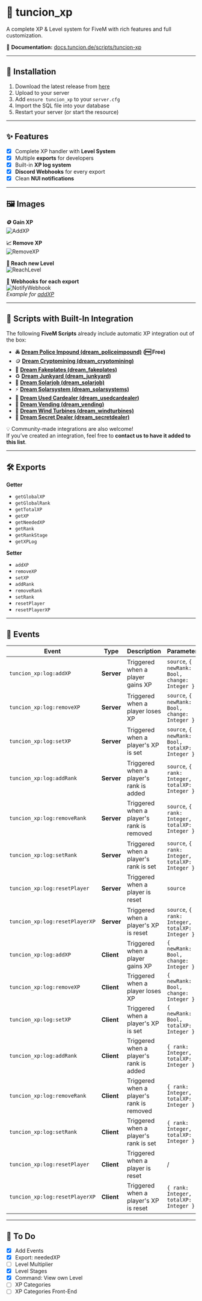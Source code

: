 # 🌟 tuncion_xp  
A complete XP & Level system for FiveM with rich features and full customization.  

📖 **Documentation:** [docs.tuncion.de/scripts/tuncion-xp](https://docs.tuncion.de/scripts/tuncion-xp)  

---

## 🚀 Installation  
1. Download the latest release from [here](https://github.com/Tuncion/tuncion_xp/releases)  
2. Upload to your server  
3. Add `ensure tuncion_xp` to your `server.cfg`  
4. Import the SQL file into your database  
5. Restart your server (or start the resource)

---

## ✨ Features  
- [x] Complete XP handler with **Level System**  
- [x] Multiple **exports** for developers  
- [x] Built-in **XP log system**  
- [x] **Discord Webhooks** for every export  
- [x] Clean **NUI notifications**  

---

## 🖼️ Images  

**🪙 Gain XP**  
![AddXP](https://i.imgur.com/3sEH9nx.gif)  

**📈 Remove XP**  
![RemoveXP](https://i.imgur.com/YackvQQ.gif)  

**🚀 Reach new Level**  
![ReachLevel](https://i.imgur.com/Ox8TBbT.gif)  

**👀 Webhooks for each export**  
![NotifyWebhook](https://i.imgur.com/K54u0yM.png)  
_Example for [addXP](https://docs.tuncion.de/scripts/tuncion-xp/server/setter/addxp)_  


---

## 🔌 Scripts with Built-In Integration  

The following **FiveM Scripts** already include automatic XP integration out of the box:  

- 🚔 **[Dream Police Impound (dream_policeimpound)](https://github.com/Dream-Services/dream_policeimpound)** **(🆓 Free)**
- 🪙 **[Dream Cryptomining (dream_cryptomining)](https://shop.dream-services.eu/products/6243620)**  
- 🚙 **[Dream Fakeplates (dream_fakeplates)](https://shop.dream-services.eu/products/6235257)**  
- ♻️ **[Dream Junkyard (dream_junkyard)](https://shop.dream-services.eu/products/6989336)**  
- 🔌 **[Dream Solarjob (dream_solarjob)](https://shop.dream-services.eu/products/6543495)**  
- ⚡ **[Dream Solarsystem (dream_solarsystems)](https://shop.dream-services.eu/products/6547610)**  
- 🚗 **[Dream Used Cardealer (dream_usedcardealer)](https://shop.dream-services.eu/products/6782499)**  
- 🎰 **[Dream Vending (dream_vending)](https://shop.dream-services.eu/products/6859945)**  
- 💨 **[Dream Wind Turbines (dream_windturbines)](https://shop.dream-services.eu/products/6989338)**  
- 💼 **[Dream Secret Dealer (dream_secretdealer)](https://shop.dream-services.eu/products/7090440)**  

💡 Community-made integrations are also welcome!  
If you’ve created an integration, feel free to **contact us to have it added to this list**.  


---

## 🛠️ Exports  

**Getter**  
- `getGlobalXP`  
- `getGlobalRank`  
- `getTotalXP`  
- `getXP`  
- `getNeededXP`  
- `getRank`  
- `getRankStage`  
- `getXPLog`  

**Setter**  
- `addXP`  
- `removeXP`  
- `setXP`  
- `addRank`  
- `removeRank`  
- `setRank`  
- `resetPlayer`  
- `resetPlayerXP`  

---

## 📡 Events  

| Event                          | Type           | Description                                  | Parameter                                       |
|--------------------------------|----------------|----------------------------------------------|-------------------------------------------------|
| `tuncion_xp:log:addXP`         | **Server**     | Triggered when a player gains XP             | `source`, `{ newRank: Bool, change: Integer }`  |
| `tuncion_xp:log:removeXP`      | **Server**     | Triggered when a player loses XP             | `source`, `{ newRank: Bool, change: Integer }`  |
| `tuncion_xp:log:setXP`         | **Server**     | Triggered when a player's XP is set          | `source`, `{ newRank: Bool, totalXP: Integer }` |
| `tuncion_xp:log:addRank`       | **Server**     | Triggered when a player's rank is added      | `source`, `{ rank: Integer, totalXP: Integer }` |
| `tuncion_xp:log:removeRank`    | **Server**     | Triggered when a player's rank is removed    | `source`, `{ rank: Integer, totalXP: Integer }` |
| `tuncion_xp:log:setRank`       | **Server**     | Triggered when a player's rank is set        | `source`, `{ rank: Integer, totalXP: Integer }` |
| `tuncion_xp:log:resetPlayer`   | **Server**     | Triggered when a player is reset             | `source`                                        |
| `tuncion_xp:log:resetPlayerXP` | **Server**     | Triggered when a player's XP is reset        | `source`, `{ rank: Integer, totalXP: Integer }` |
| `tuncion_xp:log:addXP`         | **Client**     | Triggered when a player gains XP             | `{ newRank: Bool, change: Integer }`            |
| `tuncion_xp:log:removeXP`      | **Client**     | Triggered when a player loses XP             | `{ newRank: Bool, change: Integer }`            |
| `tuncion_xp:log:setXP`         | **Client**     | Triggered when a player's XP is set          | `{ newRank: Bool, totalXP: Integer }`           |
| `tuncion_xp:log:addRank`       | **Client**     | Triggered when a player's rank is added      | `{ rank: Integer, totalXP: Integer }`           |
| `tuncion_xp:log:removeRank`    | **Client**     | Triggered when a player's rank is removed    | `{ rank: Integer, totalXP: Integer }`           |
| `tuncion_xp:log:setRank`       | **Client**     | Triggered when a player's rank is set        | `{ rank: Integer, totalXP: Integer }`           |
| `tuncion_xp:log:resetPlayer`   | **Client**     | Triggered when a player is reset             | /                                               |
| `tuncion_xp:log:resetPlayerXP` | **Client**     | Triggered when a player's XP is reset        | `{ rank: Integer, totalXP: Integer }`           |

---

## 📌 To Do  
- [x] Add Events  
- [x] Export: neededXP  
- [ ] Level Multiplier  
- [x] Level Stages  
- [x] Command: View own Level  
- [ ] XP Categories  
- [ ] XP Categories Front-End  

